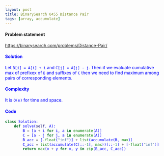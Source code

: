 ```yaml
---
layout: post
title: BinarySearch 0455 Distance Pair
tags: [array, accumulate]
---
```


#### Problem statement

<a href="https://binarysearch.com/problems/Distance-Pair/"> <font color = blue>https://binarysearch.com/problems/Distance-Pair/

#### Solution
Let `B[i] = A[i] + i` and `C[j] = A[j] - j`. Then if we evaluate cumulative max of prefixex of `B` and suffixes of `C` then we need to find maximum among pairs of corresponding elements.

#### Complexity
It is `O(n)` for time and space.

#### Code
```python
class Solution:
    def solve(self, A):
        B = [a + i for i, a in enumerate(A)]
        C = [a - j for j, a in enumerate(A)]
        B_acc = [-float("inf")] + list(accumulate(B, max))
        C_acc = list(accumulate(C[::-1], max))[::-1] + [-float("inf")]
        return max(x + y for x, y in zip(B_acc, C_acc))
```
